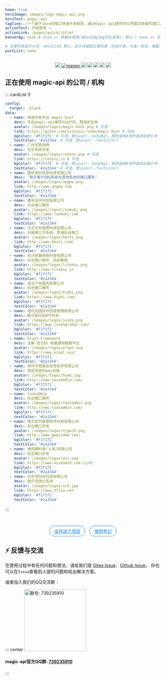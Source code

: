 ```yaml
---
home: true
heroImage: images/logo-magic-api.png
heroText: magic-api
tagline: 🚀一个基于Java的接口快速开发框架，通过magic-api提供的UI界面完成编写接口，无需定义Controller、Service、Dao、Mapper、XML、VO等Java对象即可完成常见的HTTP API接口开发
actionText: 开始使用 →
actionLink: /pages/quick/intro/
bannerBg: none # auto => 网格纹背景(有bodyBgImg时无背景)，默认 | none => 无 | '大图地址' | background: 自定义背景样式       提示：如发现文本颜色不适应你的背景时可以到palette.styl修改$bannerTextColor变量

# 文章列表显示方式: detailed 默认，显示详细版文章列表（包括作者、分类、标签、摘要、分页等）| simple => 显示简约版文章列表（仅标题和日期）| none 不显示文章列表
postList: none
---
```


<p align="center">
    <a target="_blank" href="https://www.oracle.com/technetwork/java/javase/downloads/index.html"><img src="https://img.shields.io/badge/JDK-1.8+-green.svg" /></a>
    <a href="https://search.maven.org/search?q=g:org.ssssssss%20AND%20a:magic-api">
        <img alt="maven" src="https://img.shields.io/maven-central/v/org.ssssssss/magic-api.svg?style=flat-square">
    </a>
    <a target="_blank" href="https://www.ssssssss.org"><img src="https://img.shields.io/badge/Docs-latest-blue.svg"/></a>
    <a target="_blank" href="https://github.com/ssssssss-team/magic-api/releases"><img src="https://img.shields.io/github/v/release/ssssssss-team/magic-api?logo=github"></a>
    <a target="_blank" href='https://gitee.com/ssssssss-team/magic-api'><img src="https://gitee.com/ssssssss-team/magic-api/badge/star.svg?theme=white" /></a>
    <a target="_blank" href='https://github.com/ssssssss-team/magic-api'><img src="https://img.shields.io/github/stars/ssssssss-team/magic-api.svg?style=social"/></a>
    <a target="_blank" href="LICENSE"><img src="https://img.shields.io/:license-MIT-blue.svg"></a>

</p>

## 正在使用 magic-api 的公司 / 机构

::: cardList 3
```yaml
config:
  target: _blank
data:
  - name: 快速开发平台 magic-boot
    desc: 可在magic-api编写Vue代码，既改即生效
    avatar: /images/logos/magic-boot.png # 可选
    link: https://gitee.com/ssssssss-team/magic-boot # 可选
    bgColor: '#f1f1f1' # 可选，默认var(--bodyBg)。颜色值有#号时请添加单引号
    textColor: '#2a3344' # 可选，默认var(--textColor)
  - name: 广州天势网络
    desc: 社交系统开发
    avatar: /images/logos/redsns.png # 可选
    link: https://redsns.cn # 可选
    bgColor: '#f1f1f1' # 可选，默认var(--bodyBg)。颜色值有#号时请添加单引号
    textColor: '#2a3344' # 可选，默认var(--textColor)
  - name: 重庆昂码信息科技有限公司
    desc: '用于客户EBS系统与其他系统的接口服务'
    avatar: /images/logos/angma.png
    link: http://www.angma.top
    bgColor: '#f1f1f1'
    textColor: '#2a3344'
  - name: 重庆润木科技有限公司
    desc: 后台接口编写
    avatar: /images/logos/runmukj.png
    link: https://www.runmukj.com
    bgColor: '#f1f1f1'
    textColor: '#2a3344'
  - name: 北京北科智慧科技有限公司
    desc: 对接第三方系统、普通后台接口
    avatar: /images/logos/bksti.png
    link: http://www.bksti.com/
    bgColor: '#f1f1f1'
    textColor: '#2a3344'
  - name: 长沙轻翼网络科技有限公司
    desc: 后台接口编写、系统集成
    avatar: /images/logos/liteasy.png
    link: http://www.liteasy.cn
    bgColor: '#f1f1f1'
    textColor: '#2a3344'
  - name: 高合汽车服务有限公司
    desc: 后台接口编写
    avatar: /images/logos/hiphi.png
    link: https://www.hiphi.com/
    bgColor: '#f1f1f1'
    textColor: '#2a3344'
  - name: 准时达国际供应链管理有限公司
    desc: 数仓ADS层API开发
    avatar: /images/logos/jusda.png
    link: https://www.jusdaglobal.com/
    bgColor: '#f1f1f1'
    textColor: '#2a3344'
  - name: Erupt Framework
    desc: 注解·低代码 构建通用数据平台
    avatar: /images/logos/erupt.svg
    link: https://www.erupt.xyz/
    bgColor: '#f1f1f1'
    textColor: '#2a3344'
  - name: 郑州华视美达信息技术有限公司
    desc: 酒店住宿的pms对接
    avatar: /images/logos/hsmd.jpg
    link: http://www.hassmedia.com/
    bgColor: '#f1f1f1'
    textColor: '#2a3344'
  - name: faasadmin
    desc: 后台接口编写
    avatar: /images/logos/faasadmin.png
    link: http://www.faasadmin.com/
    bgColor: '#f1f1f1'
    textColor: '#2a3344'
  - name: 南京观为智慧软件科技有限公司
    desc: 后台接口开发
    avatar: /images/logos/njgwzh.png
    link: http://www.gwwisdom.com/
    bgColor: '#f1f1f1'
    textColor: '#2a3344'
  - name: 维视腾科技(上海)有限公司
    desc: 后台接口开发
    avatar: /images/logos/wst.png
    link: https://www.wisdomsh.com.cn/#/
    bgColor: '#f1f1f1'
    textColor: '#2a3344'
  - name: 北京信创达科技有限公司
    desc: 医疗信息化系统
    avatar: /images/logos/xcd.jpg
    link: https://www.dfiia.net
    bgColor: '#f1f1f1'
    textColor: '#2a3344'  
```
:::
<style>
.cardListContainer .card-list .card-item img{ width: 72px; height: 72px; object-fit: contain;}
</style>
<br/>

<p align="center">
  <a class="become-sponsor" href="/magic-api/pages/sponsor/">支持这个项目</a>
  <a class="become-sponsor" href="https://gitee.com/ssssssss-team/magic-api/issues/I4RN7F">使用登记</a>
</p>

<style>
.become-sponsor{
  padding: 6px 15px;
  display: inline-block;
  color: #087cfa;
  border-radius: 20px;
  box-sizing: border-box;
  border: 1px solid #087cfa;
  margin:0 5px;
  transition: 0.3s;
}
.become-sponsor:hover{
  background: #087cfa;
  color: #fff;
}
</style>

## ⚡ 反馈与交流

在使用过程中有任何问题和想法，请给我们提 [Gitee Issue](https://gitee.com/ssssssss-team/magic-api/issues)、[Github Issue](https://github.com/ssssssss-team/magic-api/issues)。
你也可以在`Issue`查看别人提的问题和给出解决方案。

或者加入我们的QQ交流群：

::: center
<img src="/magic-api/images/qq-group-qrcode.png" alt="群号: 739235910" class="no-zoom" style="width:200px;">

#### magic-api官方QQ群: <a href="https://qm.qq.com/cgi-bin/qm/qr?k=Q6dLmVS8cHwoaaP18A3tteK_o0244e6B&jump_from=webapi" target="_blank">739235910</a>
:::

<!-- AD -->
<div class="wwads-cn wwads-horizontal pageB" data-id="114" style="width:100%;max-height:80px;min-height:auto;"></div>
<style>
  .pageB img{width:80px!important;}
  .pageT .wwads-content{display:flex;align-items: center;}
  .pageT .wwads-poweredby{display:none!important;}
  .pageT .wwads-hide{display:none!important;}
</style>
